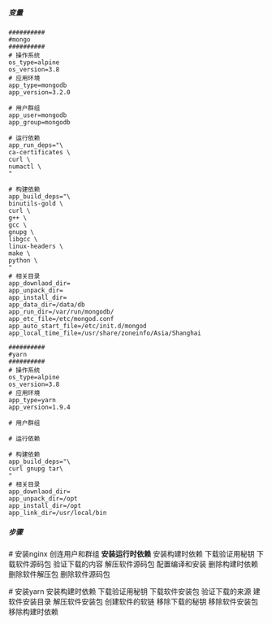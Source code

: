 ##### 变量
```
##########
#mongo
##########
# 操作系统
os_type=alpine
os_version=3.8
# 应用环境
app_type=mongodb
app_version=3.2.0

# 用户群组
app_user=mongodb
app_group=mongodb

# 运行依赖
app_run_deps="\
ca-certificates \
curl \
numactl \
"

# 构建依赖
app_build_deps="\
binutils-gold \
curl \
g++ \
gcc \
gnupg \
libgcc \
linux-headers \
make \
python \
"
# 相关目录
app_downlaod_dir=
app_unpack_dir=
app_install_dir=
app_data_dir=/data/db
app_run_dir=/var/run/mongodb/
app_etc_file=/etc/mongod.conf
app_auto_start_file=/etc/init.d/mongod
app_local_time_file=/usr/share/zoneinfo/Asia/Shanghai

##########
#yarn
##########
# 操作系统
os_type=alpine
os_version=3.8
# 应用环境
app_type=yarn
app_version=1.9.4

# 用户群组

# 运行依赖

# 构建依赖
app_build_deps="\
curl gnupg tar\
"
# 相关目录
app_downlaod_dir=
app_unpack_dir=/opt
app_install_dir=/opt
app_link_dir=/usr/local/bin
```

##### 步骤
\# 安装nginx
创连用户和群组
**安装运行时依赖**
安装构建时依赖
下载验证用秘钥
下载软件源码包
验证下载的内容
解压软件源码包
配置编译和安装
删除构建时依赖
删除软件解压包
删除软件源码包

\# 安装yarn
安装构建时依赖
下载验证用秘钥
下载软件安装包
验证下载的来源
建软件安装目录
解压软件安装包
创建软件的软链
移除下载的秘钥
移除软件安装包
移除构建时依赖
